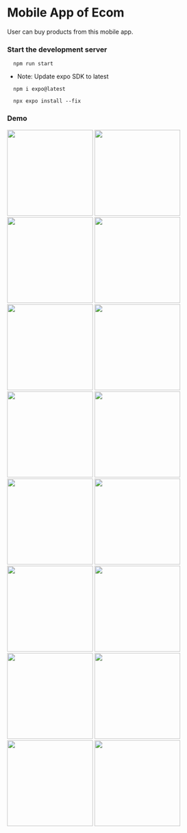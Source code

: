 # Mobile App of Ecom

User can buy products from this mobile app.

### Start the development server
```
  npm run start
```

- Note: Update expo SDK to latest
```
  npm i expo@latest
  
  npx expo install --fix
```

### Demo
<img src="assets/1.jpg" width="200">
<img src="assets/2.jpg" width="200">
<img src="assets/3.jpg" width="200">
<img src="assets/4.jpg" width="200">
<img src="assets/5.jpg" width="200">
<img src="assets/6.jpg" width="200">
<img src="assets/7.jpg" width="200">
<img src="assets/8.jpg" width="200">
<img src="assets/8.jpg" width="200">
<img src="assets/10.jpg" width="200">
<img src="assets/11.jpg" width="200">
<img src="assets/12.jpg" width="200">
<img src="assets/13.jpg" width="200">
<img src="assets/14.jpg" width="200">
<img src="assets/15.jpg" width="200">
<img src="assets/16.jpg" width="200">
